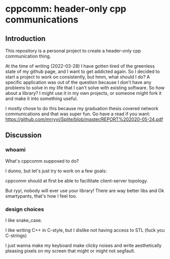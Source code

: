 cppcomm: header-only cpp communications
=========================================

Introduction
------------

This repository is a personal project to create a header-only cpp communication thing.

At the time of writing (2022-03-28) I have gotten tired of the greenless state of my github page, and I want to get addicted again.
So I decided to start a project to work on consistently, but hmm, what should I do?
A specific application was out of the question because I don't have any problems to solve in my life that I can't solve with existing software.
So how about a library? I might use it in my own projects, or someone might fork it and make it into something useful.

I mostly chose to do this because my graduation thesis covered network communications and that was super fun. Go have a read if you want: https://github.com/mrryyi/Splite/blob/master/REPORT%202020-05-24.pdf

Discussion
----------

### whoami

What's cppcomm supposed to do?

I dunno, but let's just try to work on a few goals:

cppcomm should at first be able to facillitate client-server topology.

But ryyi, nobody will ever use your library! There are way better libs and 
Ok smartypants, that's how I feel too.


### design choices

I like snake_case.

I like writing C++ in C-style, but I dislike not having access to STL (fuck you C-strings)

I just wanna make my keyboard make clicky noises and write aesthetically pleasing pixels on my screen that might or might not segfault.